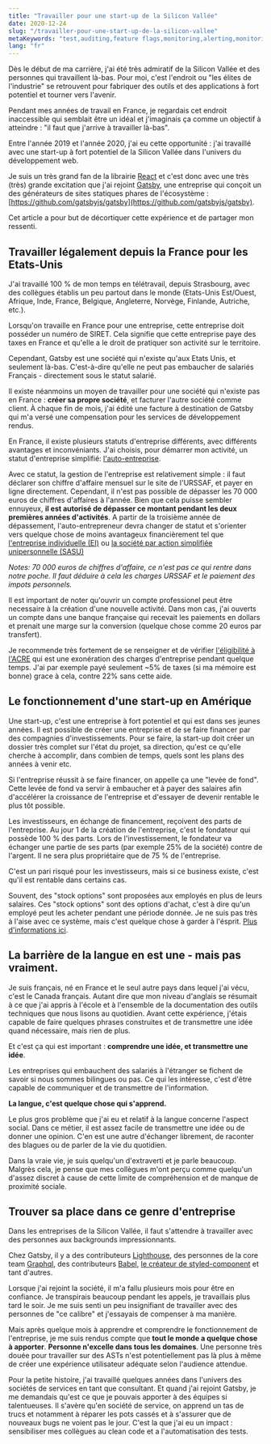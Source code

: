 ```yaml
---
title: "Travailler pour une start-up de la Silicon Vallée"
date: 2020-12-24
slug: "/travailler-pour-une-start-up-de-la-silicon-vallee"
metaKeywords: "test,auditing,feature flags,monitoring,alerting,monitoring,issue tracker"
lang: "fr"
---
```


Dès le début de ma carrière, j'ai été très admiratif de la Silicon Vallée et des personnes qui travaillent là-bas. Pour moi, c'est l'endroit ou "les élites de l'industrie" se retrouvent pour fabriquer des outils et des applications à fort potentiel et tourner vers l'avenir.


Pendant mes années de travail en France, je regardais cet endroit inaccessible qui semblait être un idéal et j'imaginais ça comme un objectif à atteindre : "il faut que j'arrive à travailler là-bas".


Entre l'année 2019 et l'année 2020, j'ai eu cette opportunité : j'ai travaillé avec une start-up à fort potentiel de la Silicon Vallée dans l'univers du développement web.

Je suis un très grand fan de la librairie [React](https://reactjs.org/) et c'est donc avec une très (très) grande excitation que j'ai rejoint [Gatsby](https://www.gatsbyjs.com/), une entreprise qui conçoit un des générateurs de sites statiques phares de l'écosystème : [https://github.com/gatsbyjs/gatsby](https://github.com/gatsbyjs/gatsby).

Cet article a pour but de décortiquer cette expérience et de partager mon ressenti.

## Travailler légalement depuis la France pour les Etats-Unis

J'ai travaillé 100 % de mon temps en télétravail, depuis Strasbourg, avec des collègues établis un peu partout dans le monde (Etats-Unis Est/Ouest, Afrique, Inde, France, Belgique, Angleterre, Norvège, Finlande, Autriche, etc.).

Lorsqu'on travaille en France pour une entreprise, cette entreprise doit posséder un numéro de SIRET. Cela signifie que cette entreprise paye des taxes en France et qu'elle a le droit de pratiquer son activité sur le territoire.

Cependant, Gatsby est une société qui n'existe qu'aux Etats Unis, et seulement là-bas. C'est-à-dire qu'elle ne peut pas embaucher de salariés Français - directement sous le statut salarié.

Il existe néanmoins un moyen de travailler pour une société qui n'existe pas en France : **créer sa propre société**, et facturer l'autre société comme client. À chaque fin de mois, j'ai édité une facture à destination de Gatsby qui m'a versé une compensation pour les services de développement rendus.


En France, il existe plusieurs statuts d'entreprise différents, avec différents avantages et inconvéniants. J'ai choisis, pour démarrer mon activité, un statut d'entreprise simplifié: [l'auto-entreprise]((http://autoentrepreneur.urssaf.fr/)).

Avec ce statut, la gestion de l'entreprise est relativement simple : il faut déclarer son chiffre d'affaire mensuel sur le site de l'URSSAF, et payer en ligne directement. 
Cependant, il n'est pas possible de dépasser les 70 000 euros de chiffres d'affaires à l'année. Bien que cela puisse sembler ennuyeux, **il est autorisé de dépasser ce montant pendant les deux premières années d'activités**. A partir de la troisième année de dépassement, l'auto-entrepreneur devra changer de statut et s'orienter vers quelque chose de moins avantageux financièrement tel que [l'entreprise individuelle (EI)](https://www.economie.gouv.fr/entreprises/statut-entreprise-individuelle) ou [la société par action simplifiée unipersonnelle (SASU)](https://www.economie.gouv.fr/entreprises/societe-par-actions-simplifiee-unipersonnelle-sasu)

_Notes: 70 000 euros de chiffres d'affaire, ce n'est pas ce qui rentre dans notre poche. Il faut déduire à cela les charges URSSAF et le paiement des impots personnels._

Il est important de noter qu'ouvrir un compte professionel peut être necessaire à la création d'une nouvelle activité. Dans mon cas, j'ai ouverts un compte dans une banque française qui recevait les paiements en dollars et prenait une marge sur la conversion (quelque chose comme 20 euros par transfert).

Je recommende très fortement de se renseigner et de vérifier [l'éligibilité à l'ACRE](https://www.portail-autoentrepreneur.fr/actualites/reforme-acre-2020) qui est une exonération des charges d'entreprise pendant quelque temps. J'ai par exemple payé seulement ~5% de taxes (si ma mémoire est bonne) grace à cela, contre 22% sans cette aide.

## Le fonctionnement d'une start-up en Amérique

Une start-up, c'est une entreprise à fort potentiel et qui est dans ses jeunes années. Il est possible de créer une entreprise et de se faire financer par des compagnies d'investissements. Pour se faire, la start-up doit créer un dossier très complet sur l'état du projet, sa direction, qu'est ce qu'elle cherche à accomplir, dans combien de temps, quels sont les plans des années à venir etc.

Si l'entreprise réussit à se faire financer, on appelle ça une "levée de fond". Cette levée de fond va servir à embaucher et à payer des salaires afin d'accélérer la croissance de l'entreprise et d'essayer de devenir rentable le plus tôt possible.

Les investisseurs, en échange de financement, reçoivent des parts de l'entreprise. Au jour 1 de la création de l'entreprise, c'est le fondateur qui possède 100 % des parts. Lors de l'investissement, le fondateur va échanger une partie de ses parts (par exemple 25% de la société) contre de l'argent. Il ne sera plus propriétaire que de 75 % de l'entreprise. 

C'est un pari risqué pour les investisseurs, mais si ce business existe, c'est qu'il est rentable dans certains cas.

Souvent, des "stock options" sont proposées aux employés en plus de leurs salaires. Ces "stock options" sont des options d'achat, c'est à dire qu'un employé peut les acheter pendant une période donnée. Je ne suis pas très à l'aise avec ce système, mais c'est quelque chose à garder à l'ésprit. [Plus d'informations ici](https://www.capital.fr/entreprises-marches/stock-options-1316552).


## La barrière de la langue en est une - mais pas vraiment.

Je suis français, né en France et le seul autre pays dans lequel j'ai vécu, c'est le Canada français. Autant dire que mon niveau d'anglais se résumait à ce que j'ai appris à l'école et à l'ensemble de la documentation des outils techniques que nous lisons au quotidien. Avant cette expérience, j'étais capable de faire quelques phrases construites et de transmettre une idée quand nécessaire, mais rien de plus.

Et c'est ça qui est important : **comprendre une idée, et transmettre une idée**.

Les entreprises qui embauchent des salariés à l'étranger se fichent de savoir si nous sommes bilingues ou pas. Ce qui les intéresse, c'est d'être capable de communiquer et de transmettre de l'information.

**La langue, c'est quelque chose qui s'apprend.**

Le plus gros problème que j'ai eu et relatif à la langue concerne l'aspect social. Dans ce métier, il est assez facile de transmettre une idée ou de donner une opinion. C'en est une autre d'échanger librement, de raconter des blagues ou de parler de la vie du quotidien.

Dans la vraie vie, je suis quelqu'un d'extraverti et je parle beaucoup. Malgrès cela, je pense que mes collègues m'ont perçu comme quelqu'un d'assez discret à cause de cette limite de compréhension et de manque de proximité sociale.

## Trouver sa place dans ce genre d'entreprise

Dans les entreprises de la Silicon Vallée, il faut s'attendre à travailler avec des personnes aux backgrounds impressionnants.

Chez Gatsby, il y a des contributeurs [Lighthouse](https://developers.google.com/web/tools/lighthouse), des personnes de la core team [Graphql](https://graphql.org/), des contributeurs [Babel](https://babeljs.io/), [le créateur de styled-component](https://twitter.com/mxstbr) et tant d'autres.

Lorsque j'ai rejoint la société, il m'a fallu plusieurs mois pour être en confiance. Je transpirais beaucoup pendant les appels, je travaillais plus tard le soir. Je me suis senti un peu insignifiant de travailler avec des personnes de "ce calibre" et j'essayais de compenser à ma manière.

Mais après quelque mois à apprendre et comprendre le fonctionnement de l'entreprise, je me suis rendus compte que **tout le monde a quelque chose à apporter**. **Personne n'excelle dans tous les domaines**. Une personne très douée pour travailler sur des ASTs n'est potentiellement pas là plus à même de créer une expérience utilisateur adéquate selon l'audience attendue.


Pour la petite histoire, j'ai travaillé quelques années dans l'univers des sociétés de services en tant que consultant. Et quand j'ai rejoint Gatsby, je me demandais qu'est ce que je pouvais apporter à des équipes si talentueuses. Il s'avère qu'en société de service, on apprend un tas de trucs et notamment à réparer les pots cassés et à s'assurer que de nouveaux bugs ne voient pas le jour. C'est la que j'ai eu un impact : sensibiliser mes collègues au clean code et a l'automatisation des tests.

